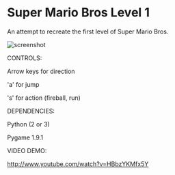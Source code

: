 Super Mario Bros Level 1
=============

An attempt to recreate the first level of Super Mario Bros.

![screenshot](https://raw.github.com/justinmeister/Mario-Level-1/master/screenshot.png)

CONTROLS: 

Arrow keys for direction

'a' for jump

's' for action (fireball, run)


DEPENDENCIES:

Python (2 or 3)

Pygame 1.9.1

VIDEO DEMO:

http://www.youtube.com/watch?v=HBbzYKMfx5Y
   
